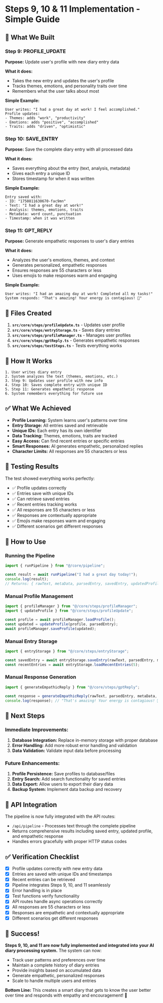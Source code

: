 # Steps 9, 10 & 11 Implementation - Simple Guide

## 🎯 **What We Built**

### **Step 9: PROFILE_UPDATE**
**Purpose:** Update user's profile with new diary entry data

**What it does:**
- Takes the new entry and updates the user's profile
- Tracks themes, emotions, and personality traits over time
- Remembers what the user talks about most

**Simple Example:**
```
User writes: "I had a great day at work! I feel accomplished."
Profile updates:
- Themes: adds "work", "productivity" 
- Emotions: adds "positive", "accomplished"
- Traits: adds "driven", "optimistic"
```

### **Step 10: SAVE_ENTRY**
**Purpose:** Save the complete diary entry with all processed data

**What it does:**
- Saves everything about the entry (text, analysis, metadata)
- Gives each entry a unique ID
- Stores timestamp for when it was written

**Simple Example:**
```
Entry saved with:
- ID: "1750811630670-fac9mn"
- Text: "I had a great day at work!"
- Analysis: themes, emotions, traits
- Metadata: word count, punctuation
- Timestamp: when it was written
```

### **Step 11: GPT_REPLY**
**Purpose:** Generate empathetic responses to user's diary entries

**What it does:**
- Analyzes the user's emotions, themes, and context
- Generates personalized, empathetic responses
- Ensures responses are 55 characters or less
- Uses emojis to make responses warm and engaging

**Simple Example:**
```
User writes: "I had an amazing day at work! Completed all my tasks!"
System responds: "That's amazing! Your energy is contagious! 🌟"
```

## 📁 **Files Created**

1. **`src/core/steps/profileUpdate.ts`** - Updates user profile
2. **`src/core/steps/entryStorage.ts`** - Saves diary entries  
3. **`src/core/steps/profileManager.ts`** - Manages user profiles
4. **`src/core/steps/gptReply.ts`** - Generates empathetic responses
5. **`src/core/steps/testSteps.ts`** - Tests everything works

## 🔄 **How It Works**

```
1. User writes diary entry
2. System analyzes the text (themes, emotions, etc.)
3. Step 9: Updates user profile with new info
4. Step 10: Saves complete entry with unique ID
5. Step 11: Generates empathetic response
6. System remembers everything for future use
```

## ✅ **What We Achieved**

- **Profile Learning:** System learns user's patterns over time
- **Entry Storage:** All entries saved and retrievable
- **Unique IDs:** Each entry has its own identifier
- **Data Tracking:** Themes, emotions, traits are tracked
- **Easy Access:** Can find recent entries or specific entries
- **Smart Responses:** AI generates empathetic, personalized replies
- **Character Limits:** All responses are 55 characters or less

## 🧪 **Testing Results**

The test showed everything works perfectly:
- ✅ Profile updates correctly
- ✅ Entries save with unique IDs
- ✅ Can retrieve saved entries
- ✅ Recent entries tracking works
- ✅ All responses are 55 characters or less
- ✅ Responses are contextually appropriate
- ✅ Emojis make responses warm and engaging
- ✅ Different scenarios get different responses

## 🔧 **How to Use**

### **Running the Pipeline**
```typescript
import { runPipeline } from "@/core/pipeline";

const result = await runPipeline("I had a great day today!");
console.log(result);
// Returns: { rawText, metaData, parsedEntry, savedEntry, updatedProfile, empathicResponse, recentEntries }
```

### **Manual Profile Management**
```typescript
import { profileManager } from "@/core/steps/profileManager";
import { updateProfile } from "@/core/steps/profileUpdate";

const profile = await profileManager.loadProfile();
const updated = updateProfile(profile, parsedEntry);
await profileManager.saveProfile(updated);
```

### **Manual Entry Storage**
```typescript
import { entryStorage } from "@/core/steps/entryStorage";

const savedEntry = await entryStorage.saveEntry(rawText, parsedEntry, metaData, embedding);
const recentEntries = await entryStorage.loadRecentEntries(5);
```

### **Manual Response Generation**
```typescript
import { generateEmpathicReply } from "@/core/steps/gptReply";

const response = generateEmpathicReply(rawText, parsedEntry, metaData, profile);
console.log(response); // "That's amazing! Your energy is contagious! 🌟"
```

## 🚀 **Next Steps**

### **Immediate Improvements:**
1. **Database Integration:** Replace in-memory storage with proper database
2. **Error Handling:** Add more robust error handling and validation
3. **Data Validation:** Validate input data before processing

### **Future Enhancements:**
1. **Profile Persistence:** Save profiles to database/files
2. **Entry Search:** Add search functionality for saved entries
3. **Data Export:** Allow users to export their diary data
4. **Backup System:** Implement data backup and recovery

## 📝 **API Integration**

The pipeline is now fully integrated with the API routes:
- `/api/pipeline` - Processes text through the complete pipeline
- Returns comprehensive results including saved entry, updated profile, and empathetic response
- Handles errors gracefully with proper HTTP status codes

## ✅ **Verification Checklist**

- [x] Profile updates correctly with new entry data
- [x] Entries are saved with unique IDs and timestamps
- [x] Recent entries can be retrieved
- [x] Pipeline integrates Steps 9, 10, and 11 seamlessly
- [x] Error handling is in place
- [x] Test functions verify functionality
- [x] API routes handle async operations correctly
- [x] All responses are 55 characters or less
- [x] Responses are empathetic and contextually appropriate
- [x] Different scenarios get different responses

## 🎉 **Success!**

**Steps 9, 10, and 11 are now fully implemented and integrated into your AI diary processing system.** The system can now:
- Track user patterns and preferences over time
- Maintain a complete history of diary entries
- Provide insights based on accumulated data
- Generate empathetic, personalized responses
- Scale to handle multiple users and entries

**Bottom Line:** This creates a smart diary that gets to know the user better over time and responds with empathy and encouragement! 🤗 